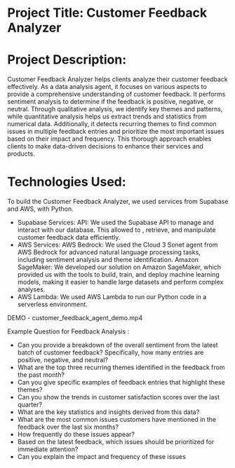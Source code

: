 # Project Title: Customer Feedback Analyzer
# Project Description:  
Customer Feedback Analyzer helps clients analyze their customer feedback effectively. As a data analysis agent, it focuses on various aspects to provide a comprehensive understanding of customer feedback. It performs sentiment analysis to determine if the feedback is positive, negative, or neutral. Through qualitative analysis, we identify key themes and patterns, while quantitative analysis helps us extract trends and statistics from numerical data. Additionally, it detects recurring themes to find common issues in multiple feedback entries and prioritize the most important issues based on their impact and frequency. This thorough approach enables clients to make data-driven decisions to enhance their services and products.
# Technologies Used:
To build the Customer Feedback Analyzer, we used services from Supabase and AWS, with Python.
- Supabase Services:
    API: We used the Supabase API to manage and interact with our database. This allowed to , retrieve, and manipulate customer feedback data efficiently.
- AWS Services:
    AWS Bedrock: We used the Cloud 3 Sonet agent from AWS Bedrock for advanced natural language processing tasks, including sentiment analysis and theme identification.
    Amazon SageMaker: We developed our solution on Amazon SageMaker, which provided us with the tools to build, train, and deploy machine learning models, making it easier to handle large datasets and   perform complex analyses.
- AWS Lambda: We used AWS Lambda to run our Python code in a serverless environment.

DEMO - customer_feedback_agent_demo.mp4

Example Question for Feedback Analysis :
- Can you provide a breakdown of the overall sentiment from the latest batch of customer feedback? Specifically, how many entries are positive, negative, and neutral?
- What are the top three recurring themes identified in the feedback from the past month?
- Can you give specific examples of feedback entries that highlight these themes?
- Can you show the trends in customer satisfaction scores over the last quarter? 
- What are the key statistics and insights derived from this data?
- What are the most common issues customers have mentioned in the feedback over the last six months? 
- How frequently do these issues appear?
- Based on the latest feedback, which issues should be prioritized for immediate attention?
- Can you explain the impact and frequency of these issues
